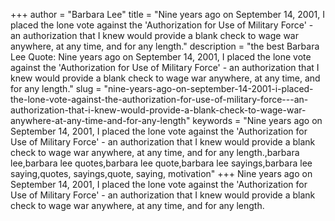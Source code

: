 +++
author = "Barbara Lee"
title = "Nine years ago on September 14, 2001, I placed the lone vote against the 'Authorization for Use of Military Force' - an authorization that I knew would provide a blank check to wage war anywhere, at any time, and for any length."
description = "the best Barbara Lee Quote: Nine years ago on September 14, 2001, I placed the lone vote against the 'Authorization for Use of Military Force' - an authorization that I knew would provide a blank check to wage war anywhere, at any time, and for any length."
slug = "nine-years-ago-on-september-14-2001-i-placed-the-lone-vote-against-the-authorization-for-use-of-military-force---an-authorization-that-i-knew-would-provide-a-blank-check-to-wage-war-anywhere-at-any-time-and-for-any-length"
keywords = "Nine years ago on September 14, 2001, I placed the lone vote against the 'Authorization for Use of Military Force' - an authorization that I knew would provide a blank check to wage war anywhere, at any time, and for any length.,barbara lee,barbara lee quotes,barbara lee quote,barbara lee sayings,barbara lee saying,quotes, sayings,quote, saying, motivation"
+++
Nine years ago on September 14, 2001, I placed the lone vote against the 'Authorization for Use of Military Force' - an authorization that I knew would provide a blank check to wage war anywhere, at any time, and for any length.
